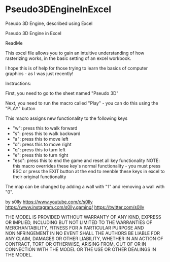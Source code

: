 # Pseudo3DEngineInExcel
Pseudo 3D Engine, described using Excel

Pseudo 3D Engine in Excel


ReadMe

This excel file allows you to gain an intuitive understanding of how rasterizing works, in the basic setting of an excel workbook.

I hope this is of help for those trying to learn the basics of computer graphics - as I was just recently!


Instructions:

First, you need to go to the sheet named "Pseudo 3D"

Next, you need to run the macro called "Play" - you can do this using the "PLAY" button

This macro assigns new functionality to the following keys
 - "w": press this to walk forward
 - "s": press this to walk backward
 - "a": press this to move left
 - "d": press this to move right
 - "q": press this to turn left
 - "e": press this to turn right
 - "esc": press this to end the game and reset all key functionality
NOTE: this macro overrides these key's normal functionality - you must press ESC or press the EXIT button at the end to reenble these keys in excel to their original functionality

The map can be changed by adding a wall with "1" and removing a wall with "0".


by s0lly
https://www.youtube.com/c/s0lly
https://www.instagram.com/s0lly.gaming/
https://twitter.com/s0lly

THE MODEL IS PROVIDED WITHOUT WARRANTY OF ANY KIND, EXPRESS OR IMPLIED, INCLUDING BUT NOT LIMITED TO THE WARRANTIES OF MERCHANTABILITY, FITNESS FOR A PARTICULAR PURPOSE AND NONINFRINGEMENT
IN NO EVENT SHALL THE AUTHORS BE LIABLE FOR ANY CLAIM, DAMAGES OR OTHER LIABILITY, WHETHER IN AN ACTION OF CONTRACT, TORT OR OTHERWISE, ARISING FROM, OUT OF OR IN CONNECTION WITH THE MODEL OR THE USE OR OTHER DEALINGS IN THE MODEL.
